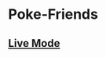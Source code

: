 # Poke-Friends

## [Live Mode](https://maiagabrielc.github.io/Poke-Friends/)

<!-- ![Preview](./pip.png) -->

